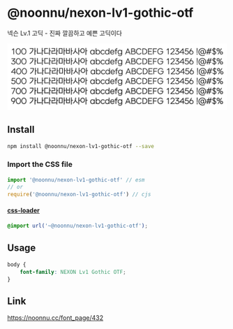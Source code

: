 # @noonnu/nexon-lv1-gothic-otf

넥슨 Lv.1 고딕 - 진짜 깔끔하고 예쁜 고딕이다

![example](./example.png)

## Install

```bash
npm install @noonnu/nexon-lv1-gothic-otf --save
```

### Import the CSS file

```js
import '@noonnu/nexon-lv1-gothic-otf' // esm
// or
require('@noonnu/nexon-lv1-gothic-otf') // cjs
```

#### [css-loader](https://github.com/webpack-contrib/css-loader)

```css
@import url('~@noonnu/nexon-lv1-gothic-otf');
```

## Usage

```css
body {
    font-family: NEXON Lv1 Gothic OTF;
}
```

## Link

https://noonnu.cc/font_page/432
